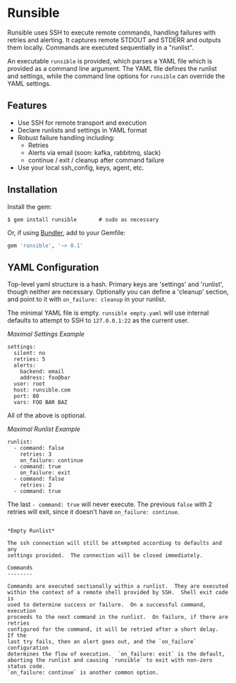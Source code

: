 Runsible
========
Runsible uses SSH to execute remote commands, handling failures with retries
and alerting.  It captures remote STDOUT and STDERR and outputs them locally.
Commands are executed sequentially in a "runlist".

An executable `runsible` is provided, which parses a YAML file which is
provided as a command line argument.  The YAML file defines the runlist and
settings, while the command line options for `runsible` can override the
YAML settings.

Features
--------
* Use SSH for remote transport and execution
* Declare runlists and settings in YAML format
* Robust failure handling including:
  - Retries
  - Alerts via email (soon: kafka, rabbitmq, slack)
  - continue / exit / cleanup after command failure
* Use your local ssh_config, keys, agent, etc.

Installation
------------
Install the gem:
```
$ gem install runsible       # sudo as necessary
```
Or, if using [Bundler](http://bundler.io/), add to your Gemfile:
```ruby
gem 'runsible', '~> 0.1'
```

YAML Configuration
------------------
Top-level yaml structure is a hash.  Primary keys are 'settings' and 'runlist',
though neither are necessary.  Optionally you can define a 'cleanup' section,
and point to it with `on_failure: cleanup` in your runlist.

The minimal YAML file is empty.  `runsible empty.yaml` will use internal
defaults to attempt to SSH to `127.0.0.1:22` as the current user.

*Maximal Settings Example*
```
settings:
  silent: no
  retries: 5
  alerts:
    backend: email
    address: foo@bar
  user: root
  host: runsible.com
  port: 80
  vars: FOO BAR BAZ
```

All of the above is optional.

*Maximal Runlist Example*
```
runlist:
  - command: false
    retries: 3
    on_failure: continue
  - command: true
    on_failure: exit
  - command: false
    retries: 2
  - command: true
```

The last `- command: true` will never execute.  The previous `false` with 2
retries will exit, since it doesn't have `on_failure: continue`.
```

*Empty Runlist*

The ssh connection will still be attempted according to defaults and any
settings provided.  The connection will be closed immediately.

Commands
--------

Commands are executed sectionally within a runlist.  They are executed
within the context of a remote shell provided by SSH.  Shell exit code is
used to determine success or failure.  On a successful command, execution
proceeds to the next command in the runlist.  On failure, if there are retries
configured for the command, it will be retried after a short delay.  If the
last try fails, then an alert goes out, and the `on_failure` configuration
determines the flow of execution.  `on_failure: exit` is the default,
aborting the runlist and causing `runsible` to exit with non-zero status code.
`on_failure: continue` is another common option.
